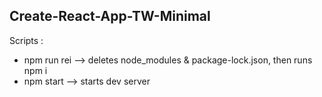## Create-React-App-TW-Minimal

Scripts :

- npm run rei --> deletes node_modules & package-lock.json, then runs npm i
- npm start --> starts dev server
